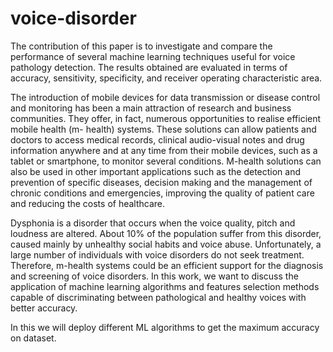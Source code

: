 # voice-disorder

The contribution of this paper is to investigate and compare the performance of several machine learning techniques useful for voice pathology detection. The results obtained are evaluated in terms of accuracy, sensitivity, specificity, and receiver operating characteristic area. 

The introduction of mobile devices for data transmission or disease control and monitoring has been a main attraction of research and business communities. They offer, in fact, numerous opportunities to realise efficient mobile health (m- health) systems. These solutions can allow patients and doctors to access medical records, clinical audio-visual notes and drug information anywhere and at any time from their mobile devices, such as a tablet or smartphone, to monitor several conditions. M-health solutions can also be used in other important applications such as the detection and prevention of specific diseases, decision making and the management of chronic conditions and emergencies, improving the quality of patient care and reducing the costs of healthcare.

Dysphonia is a disorder that occurs when the voice quality, pitch and loudness are altered. About 10% of the population suffer from this disorder, caused mainly by unhealthy social habits and voice abuse. Unfortunately, a large number of individuals with voice disorders do not seek treatment. Therefore, m-health systems could be an efficient support for the diagnosis and screening of voice disorders.
In this work, we want to discuss the application of machine learning algorithms and features selection methods capable of discriminating between pathological and healthy voices with better accuracy.

In this we will deploy different ML algorithms to get the maximum accuracy on dataset.
















